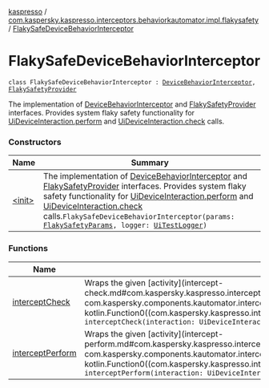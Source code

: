 [kaspresso](../../index.md) / [com.kaspersky.kaspresso.interceptors.behaviorkautomator.impl.flakysafety](../index.md) / [FlakySafeDeviceBehaviorInterceptor](./index.md)

# FlakySafeDeviceBehaviorInterceptor

`class FlakySafeDeviceBehaviorInterceptor : `[`DeviceBehaviorInterceptor`](../../com.kaspersky.kaspresso.interceptors.behaviorkautomator/-device-behavior-interceptor.md)`, `[`FlakySafetyProvider`](../../com.kaspersky.kaspresso.flakysafety/-flaky-safety-provider/index.md)

The implementation of [DeviceBehaviorInterceptor](../../com.kaspersky.kaspresso.interceptors.behaviorkautomator/-device-behavior-interceptor.md) and [FlakySafetyProvider](../../com.kaspersky.kaspresso.flakysafety/-flaky-safety-provider/index.md) interfaces.
Provides system flaky safety functionality for [UiDeviceInteraction.perform](#) and [UiDeviceInteraction.check](#) calls.

### Constructors

| Name | Summary |
|---|---|
| [&lt;init&gt;](-init-.md) | The implementation of [DeviceBehaviorInterceptor](../../com.kaspersky.kaspresso.interceptors.behaviorkautomator/-device-behavior-interceptor.md) and [FlakySafetyProvider](../../com.kaspersky.kaspresso.flakysafety/-flaky-safety-provider/index.md) interfaces. Provides system flaky safety functionality for [UiDeviceInteraction.perform](#) and [UiDeviceInteraction.check](#) calls.`FlakySafeDeviceBehaviorInterceptor(params: `[`FlakySafetyParams`](../../com.kaspersky.kaspresso.params/-flaky-safety-params/index.md)`, logger: `[`UiTestLogger`](../../com.kaspersky.kaspresso.logger/-ui-test-logger.md)`)` |

### Functions

| Name | Summary |
|---|---|
| [interceptCheck](intercept-check.md) | Wraps the given [activity](intercept-check.md#com.kaspersky.kaspresso.interceptors.behaviorkautomator.impl.flakysafety.FlakySafeDeviceBehaviorInterceptor$interceptCheck(com.kaspersky.components.kautomator.intercept.interaction.UiDeviceInteraction, com.kaspersky.components.kautomator.intercept.operation.UiOperation((androidx.test.uiautomator.UiDevice)), kotlin.Function0((com.kaspersky.kaspresso.interceptors.behaviorkautomator.impl.flakysafety.FlakySafeDeviceBehaviorInterceptor.interceptCheck.T)))/activity) invocation with the flaky safety.`fun <T> interceptCheck(interaction: UiDeviceInteraction, assertion: UiDeviceAssertion, activity: () -> T): T` |
| [interceptPerform](intercept-perform.md) | Wraps the given [activity](intercept-perform.md#com.kaspersky.kaspresso.interceptors.behaviorkautomator.impl.flakysafety.FlakySafeDeviceBehaviorInterceptor$interceptPerform(com.kaspersky.components.kautomator.intercept.interaction.UiDeviceInteraction, com.kaspersky.components.kautomator.intercept.operation.UiOperation((androidx.test.uiautomator.UiDevice)), kotlin.Function0((com.kaspersky.kaspresso.interceptors.behaviorkautomator.impl.flakysafety.FlakySafeDeviceBehaviorInterceptor.interceptPerform.T)))/activity) invocation with the flaky safety.`fun <T> interceptPerform(interaction: UiDeviceInteraction, action: UiDeviceAction, activity: () -> T): T` |
